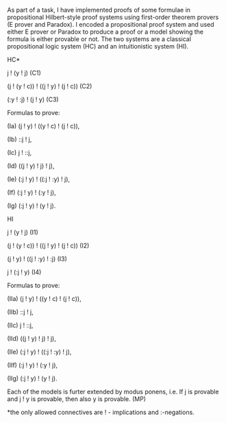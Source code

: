 As part of a task, I have implemented proofs of some formulae in propositional Hilbert-style proof systems using first-order theorem provers (E prover and Paradox). I encoded a propositional proof system and used either E prover or Paradox to produce a proof or a model showing the formula is either provable or not. 
The two systems are a classical propositional logic system (HC) and an intuitionistic system (HI).

HC*


j ! (y ! j) (C1)


(j ! (y ! c)) ! ((j ! y) ! (j ! c)) (C2)


(:y ! :j) ! (j ! y) (C3)


Formulas to prove:


(Ia) (j ! y) ! ((y ! c) ! (j ! c)),

(Ib) ::j ! j,

(Ic) j ! ::j,

(Id) ((j ! y) ! j) ! j),

(Ie) (:j ! y) ! ((:j ! :y) ! j),

(If) (:j ! y) ! (:y ! j),

(Ig) (:j ! y) ! (y ! j).


HI


j ! (y ! j) (I1)


(j ! (y ! c)) ! ((j ! y) ! (j ! c)) (I2)


(j ! y) ! ((j ! :y) ! :j) (I3)


j ! (:j ! y) (I4)


Formulas to prove:

(IIa) (j ! y) ! ((y ! c) ! (j ! c)),

(IIb) ::j ! j,

(IIc) j ! ::j,

(IId) ((j ! y) ! j) ! j),

(IIe) (:j ! y) ! ((:j ! :y) ! j),

(IIf) (:j ! y) ! (:y ! j),

(IIg) (:j ! y) ! (y ! j).


Each of the models is furter extended by modus ponens, i.e. 
If j is provable and j ! y is provable, then also y is provable. (MP)


*the only allowed connectives are ! - implications and :-negations.


